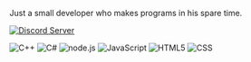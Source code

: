 Just a small developer who makes programs in his spare time.

[![Discord Server](https://img.shields.io/static/v1?label=&message=Discord+Server&color=%232D333B&style=for-the-badge&logo=Discord)](https://discord.com/invite/Tg2PugzW3a)

![C++](https://img.shields.io/static/v1?label=&message=C%2B%2B&color=%232D333B&style=for-the-badge&logo=C%2B%2B&logoColor=%23659BD3)
![C#](https://img.shields.io/static/v1?label=&message=C%23&color=%232D333B&style=for-the-badge&logo=CSharp&logoColor=%23189F20)
![node.js](https://img.shields.io/static/v1?label=&message=node.js&color=%232D333B&style=for-the-badge&logo=node.js&logoColor=%23339933)
![JavaScript](https://img.shields.io/static/v1?label=&message=JavaScript&color=%232D333B&style=for-the-badge&logo=JavaScript&logoColor=%23F7DF1E)
![HTML5](https://img.shields.io/static/v1?label=&message=HTML5&color=%232D333B&style=for-the-badge&logo=HTML5&logoColor=%23E34F26)
![CSS](https://img.shields.io/static/v1?label=&message=CSS&color=%232D333B&style=for-the-badge&logo=CSS3&logoColor=%23264DE4)
